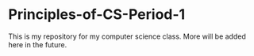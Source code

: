 # Principles-of-CS-Period-1
This is my repository for my computer science class. More will be added here in the future.